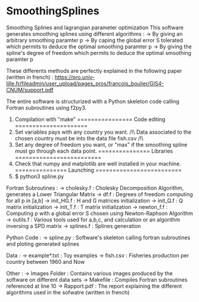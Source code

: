 # SmoothingSplines
Smoothing Splines and lagrangian parameter optimization
This software generates smoothing splines using different algorithms :
-> By giving an arbitrary smoothing paramter p
-> By caping the global error S tolerated which permits to deduce the optimal smoothing paramter p
-> By giving the spline's degree of freedom which permits to deduce the optimal smoothing paramter p

These differents methods are perfectly explained in the following paper (written in french) : 
https://pro.univ-lille.fr/fileadmin/user_upload/pages_pros/francois_boulier/GIS4-CNUM/support.pdf

The entire software is structurized with a Python skeleton code calling Fortran subroutines using f2py3.

1. Compilation with "make"
================ Code editing =====================
2. Set variables pays with any country you want.
   /!\ Data associated to the chosen country must be into the data file fish.csv /!\ 
3. Set any degree of freedom you want, or "max" if the smoothing spline must go through each data point.
=============== Libraries =========================
4. Check that numpy and matplotlib are well installed in your machine.
=============== Launching =========================
5. $ python3 spline.py

Fortran Subroutines : 
-> cholesky.f : Cholesky Decomposition Algorithm, generates a Lower Triangular Matrix
-> df.f : Degrees of freedom computing for all p in [a,b]
-> init_HG.f : H and G matrices initialization
-> init_Q.f : Q matrix initialization
-> init_T.f : T matrix initialization
-> newton_f.f : Computing p with a global error S chosen using Newton-Raphson Algorithm
-> outils.f : Various tools used for a,b,c, and calculation or an algorithm inversing a SPD matrix
-> splines.f : Splines generation 

Python Code : 
-> spline.py : Software's skeleton calling fortran subroutines and ploting generated splines

Data : 
-> example*.txt : Toy examples
-> fish.csv : Fisheries production per country between 1960 and Now

Other : 
-> Images Folder : Contains various images produced by the software on different data sets
-> Makefile : Compiles Fortran subroutines referenced at line 10
-> Rapport.pdf : The report explaining the different algorithms used in the sofwatre (written in french)
